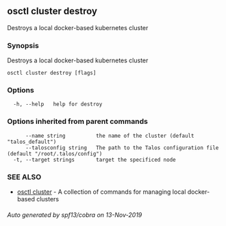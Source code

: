 <!-- markdownlint-disable -->
## osctl cluster destroy

Destroys a local docker-based kubernetes cluster

### Synopsis

Destroys a local docker-based kubernetes cluster

```
osctl cluster destroy [flags]
```

### Options

```
  -h, --help   help for destroy
```

### Options inherited from parent commands

```
      --name string          the name of the cluster (default "talos_default")
      --talosconfig string   The path to the Talos configuration file (default "/root/.talos/config")
  -t, --target strings       target the specificed node
```

### SEE ALSO

* [osctl cluster](osctl_cluster.md)	 - A collection of commands for managing local docker-based clusters

###### Auto generated by spf13/cobra on 13-Nov-2019
